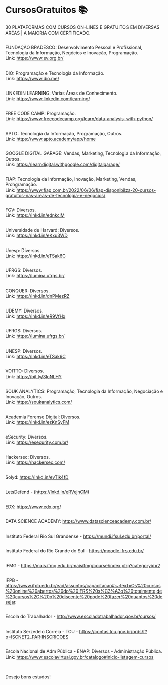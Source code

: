 # CursosGratuitos 📚
30 PLATAFORMAS COM CURSOS ON-LINES E GRATUITOS EM DIVERSAS ÁREAS | A MAIORIA COM CERTIFICADO.
##
FUNDAÇÃO BRADESCO: Desenvolvimento Pessoal e Profissional, Tecnologia da Informação, Negócios e Inovação, Programação.<br>
Link: https://www.ev.org.br/ 
##
DIO: Programação e Tecnologia da Informação.<br>
Link: https://www.dio.me/ 
##
LINKEDIN LEARNING: Várias Áreas de Conhecimento.<br>
Link: https://www.linkedin.com/learning/ 
##
FREE CODE CAMP: Programação. <br>
Link: https://www.freecodecamp.org/learn/data-analysis-with-python/ 
##
APTO: Tecnologia da Informação, Programação, Outros.<br>
Link: https://www.apto.academy/app/home 
##
GOOGLE DIGITAL GARAGE: Vendas, Marketing, Tecnologia da Informação, Outros.<br>
Link: https://learndigital.withgoogle.com/digitalgarage/ 
##
FIAP: Tecnologia da Informação, Inovação, Marketing, Vendas, Prohgramação.<br>
Link: https://www.fiap.com.br/2022/06/06/fiap-disponibilza-20-cursos-gratuitos-nas-areas-de-tecnologia-e-negocios/ 
##
FGV: Diversos.<br>
Link: https://lnkd.in/ednkciM 
##
Universidade de Harvard: Diversos.<br>
Link: https://lnkd.in/eKxu3WD 
##
Unesp: Diversos.<br>
Link: https://lnkd.in/eTSak6C 
##
UFRGS:  Diversos.<br>
Link: https://lumina.ufrgs.br/ 
##
CONQUER:  Diversos.<br>
Link: https://lnkd.in/dnPMezRZ 
##
UDEMY:  Diversos.<br>
Link: https://lnkd.in/eR9VfHx 
##
UFRGS:  Diversos. <br>
Link: https://lumina.ufrgs.br/
##
UNESP:  Diversos.<br>
Link: https://lnkd.in/eTSak6C 
##
VOITTO:  Diversos.<br>
Link: https://bit.ly/3IoNLHY 
##
SOUK ANALYTICS:  Programação, Tecnologia da Informação, Negociação e Inovação, Outros.<br>
Link: https://soukanalytics.com/ 
##
Academia Forense Digital:  Diversos.<br>
Link: https://lnkd.in/ezKnSyFM 
##
eSecurity:  Diversos.<br>
Link: https://esecurity.com.br/ 
##
Hackersec:  Diversos.<br>
Link: https://hackersec.com/ 
##
Solyd: https://lnkd.in/evTik4fD <br>
##
LetsDefend - (https://lnkd.in/eRVejhCM) <br>
##
EDX: https://www.edx.org/ <br>
##
DATA SCIENCE ACADEMY: https://www.datascienceacademy.com.br/ <br>
##
Instituto Federal Rio Sul Grandense - https://mundi.ifsul.edu.br/portal/ <br>
##
Instituto Federal do Rio Grande do Sul - https://moodle.ifrs.edu.br/ <br>
##
IFMG - https://mais.ifmg.edu.br/maisifmg/course/index.php?categoryid=2 <br>
##
IFPB - https://www.ifpb.edu.br/ead/assuntos/capacitacao#:~:text=Os%20cursos%20online%20abertos%20do%20IFRS%20s%C3%A3o%20totalmente,de%20cursos%2C%20o%20discente%20pode%20fazer%20quantos%20desejar. <br>
##
Escola do Trabalhador - http://www.escoladotrabalhador.gov.br/cursos/ <br>
##
Instituto Serzedelo Correia - TCU - https://contas.tcu.gov.br/ords/f?p=ISCNET2_PAR:INSCRICOES <br>
##
Escola Nacional de Adm Pública - ENAP: Diversos - Administração Pública.
Link:  https://www.escolavirtual.gov.br/catalogo#inicio-listagem-cursos <br>
##
<br>
Desejo bons estudos!
